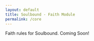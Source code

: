 ```yaml
---
layout: default
title: Soulbound - Faith Module
permalink: /core
---
```


Faith rules for Soulbound.  Coming Soon!
